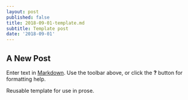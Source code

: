 ```yaml
---
layout: post
published: false
title: 2018-09-01-template.md
subtitle: Template post
date: '2018-09-01'
---
```

## A New Post

Enter text in [Markdown](http://daringfireball.net/projects/markdown/). Use the toolbar above, or click the **?** button for formatting help.

Reusable template for use in prose.